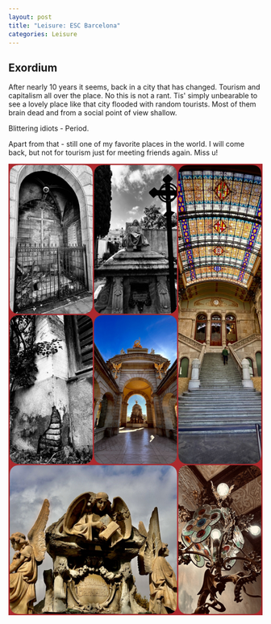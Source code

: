 ```yaml
---
layout: post
title: "Leisure: ESC Barcelona"
categories: Leisure
---
```


## Exordium

After nearly 10 years it seems, back in a city that has changed. Tourism and capitalism all over the place. No this is not a rant. Tis' simply unbearable to see a lovely place like that city flooded with random tourists. Most of them brain dead and from a social point of view shallow.

Blittering idiots - Period.

Apart from that - still one of my favorite places in the world. I will come back, but not for tourism just for meeting friends again. Miss u!

![Barcelona Impressions](/assets/pix/Barcelona_2K23.JPG)